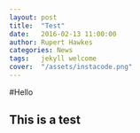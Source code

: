 ```yaml
---
layout: post
title:  "Test"
date:   2016-02-13 11:00:00
author: Rupert Hawkes
categories: News
tags:	jekyll welcome
cover:  "/assets/instacode.png"
---
```


#Hello

## This is a test
